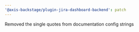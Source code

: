 ```yaml
---
'@axis-backstage/plugin-jira-dashboard-backend': patch
---
```


Removed the single quotes from documentation config strings
